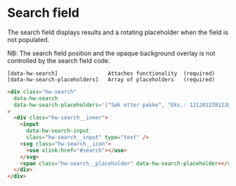 
# Search field

The search field displays results and a rotating placeholder when the field is not populated.

NB: The search field position and the opaque background overlay is not controlled by the search field code.

```code
[data-hw-search]                Attaches functionality  (required)
[data-hw-search-placeholders]   Array of placeholders   (required)
```

```html
<div class="hw-search"
  data-hw-search
  data-hw-search-placeholders='["Søk etter pakke", "Eks.: 1212012381238123", "Eller på nettstedet", "Eks.: Bedriftspakke"]'
>
  <div class="hw-search__inner">
    <input
      data-hw-search-input
      class="hw-search__input" type="text" />
    <svg class="hw-search__icon">
      <use xlink:href="#search"></use>
    </svg>
    <span class="hw-search__placeholder" data-hw-search-placeholder></span>
  </div>
</div>
```
